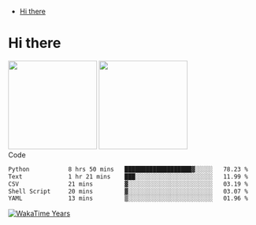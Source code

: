 <!--ts-->
* [Hi there](#hi-there)

<!-- Created by https://github.com/ekalinin/github-markdown-toc -->
<!-- Added by: runner, at: Tue Oct 11 06:47:49 UTC 2022 -->

<!--te-->


# Hi there

<!--
**BBuniverse/BBuniverse** is a ✨ _special_ ✨ repository because its `README.md` (this file) appears on your GitHub profile.

Here are some ideas to get you started:

- 🔭 I’m currently working on ...
- 🌱 I’m currently learning ...
- 👯 I’m looking to collaborate on ...
- 🤔 I’m looking for help with ...
- 💬 Ask me about ...
- 📫 How to reach me: ...
- 😄 Pronouns: ...
- ⚡ Fun fact: ...
-->


<div display="flex">
  <img src="https://github-readme-stats.vercel.app/api?username=BBuniverse&show_icons=true&count_private=true&theme=radical&hide_border=true" height="180"/>
  <img src="https://github-readme-stats.vercel.app/api/top-langs/?username=BBuniverse&layout=compact&theme=radical&hide_border=true" height="180"/>
</div
     

## Code
<!--START_SECTION:waka-->

```txt
Python           8 hrs 50 mins   ███████████████████▓░░░░░   78.23 %
Text             1 hr 21 mins    ███░░░░░░░░░░░░░░░░░░░░░░   11.99 %
CSV              21 mins         ▓░░░░░░░░░░░░░░░░░░░░░░░░   03.19 %
Shell Script     20 mins         ▓░░░░░░░░░░░░░░░░░░░░░░░░   03.07 %
YAML             13 mins         ▒░░░░░░░░░░░░░░░░░░░░░░░░   01.96 %
```

<!--END_SECTION:waka-->
     
     

<a href="https://github.com/BBuniverse"><img align="center" alt="WakaTime Years" src="https://github-readme-stats.vercel.app/api/wakatime?username=@BBuniverse&custom_title=WakaTime Years State&layout=compact&time_range=last_year&theme=panda"/></a>
